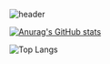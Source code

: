 ![header](https://capsule-render.vercel.app/api?type=rounded&color=auto&height=200&section=header&text=Chang%20Subin&fontSize=50)


[![Anurag's GitHub stats](https://github-readme-stats.vercel.app/api?username=longrunBiin&include_all_commits=true&show_icons=true)](https://github.com/anuraghazra/github-readme-stats)

![Top Langs](https://github-readme-stats.vercel.app/api/top-langs/?username=longrunBiin&layout=compact)

<!--
**longrunBiin/longrunBiin** is a ✨ _special_ ✨ repository because its `README.md` (this file) appears on your GitHub profile.

Here are some ideas to get you started:

- 🔭 I’m currently working on ...
- 🌱 I’m currently learning ...
- 👯 I’m looking to collaborate on ...
- 🤔 I’m looking for help with ...
- 💬 Ask me about ...
- 📫 How to reach me: ...
- 😄 Pronouns: ...
- ⚡ Fun fact: ...
-->
